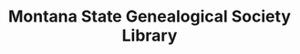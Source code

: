 ---
layout: repo
title: "Montana State Genealogical Society Library"
id: 16460
permalink: repos/16460/
---